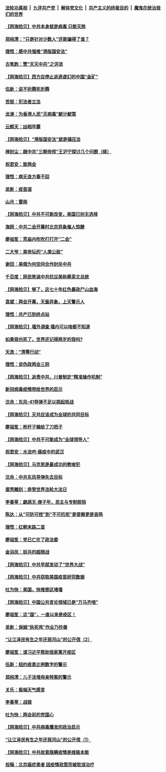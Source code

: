 ####  [法轮功真相](../../../../basic/blob/master/README.md?t=05270531) &nbsp;|&nbsp; [九评共产党](../../../../9ping.md/blob/master/README.md?t=05270531) &nbsp;|&nbsp; [解体党文化](../../../../jtdwh.md/blob/master/README.md?t=05270531)  &nbsp;|&nbsp; [共产主义的终极目的](../../../../gczydzjmd.md/blob/master/README.md?t=05270531) &nbsp;|&nbsp; [魔鬼在统治我们的世界](../../../../mgztzwmdsj.md/blob/master/README.md?t=05270531) 

#### [【网海拾贝】中共本身就是病毒 只能灭除](../pages/nsc993/n12136391.md?t=05270531) 

#### [郑纯清：“只是针对少数人”还能骗得了谁？](../pages/nsc993/n12136331.md?t=05270531) 

#### [理悟：感中共强推“港版国安法”](../pages/nsc993/n12136307.md?t=05270531) 

#### [古笔韵：赞“天灭中共”之洪流](../pages/nsc993/n12134062.md?t=05270531) 

#### [【网海拾贝】西方应停止追逐虚幻的中国“金矿”](../pages/nsc993/n12134043.md?t=05270531) 

#### [伍新：说不折腾死折腾](../pages/nsc993/n12133833.md?t=05270531) 

#### [苦胆：犯法者立法](../pages/nsc993/n12133821.md?t=05270531) 

#### [龙涛：为香港人民“灭病毒”献计献策](../pages/nsc993/n12133809.md?t=05270531) 

#### [云鹤天：凶相毕露](../pages/nsc993/n12133806.md?t=05270531) 

#### [【网海拾贝】“港版国安法”就是镇压法](../pages/nsc993/n12132243.md?t=05270531) 

#### [掸封尘：跟中共“三朝帝师”王沪宁探讨几个问题（续）](../pages/nsc993/n12132104.md?t=05270531) 

#### [祝君安：致两会](../pages/nsc993/n12132089.md?t=05270531) 

#### [理悟：病无良方春不回](../pages/nsc993/n12132054.md?t=05270531) 

#### [吴新：疫苗谣](../pages/nsc993/n12132020.md?t=05270531) 

#### [山月：雷雨](../pages/nsc993/n12132012.md?t=05270531) 

#### [【网海拾贝】中共不可能改变，美国已别无选择](../pages/nsc993/n12131124.md?t=05270531) 

#### [海网：中共二会开幕时北京异象催人惊醒](../pages/nsc993/n12131111.md?t=05270531) 

#### [廖祖笙：荒庙内吹吹打打开“二会”](../pages/nsc993/n12131025.md?t=05270531) 

#### [二大爷：美帝坛的“人类公敌”](../pages/nsc993/n12130961.md?t=05270531) 

#### [谢田：美俄为何空间合作封杀中共](../pages/nsc993/n12130160.md?t=05270531) 

#### [千百度：网民笑讽中共抗议美称蔡英文总统](../pages/nsc993/n12128155.md?t=05270531) 

#### [【网海拾贝】够了，这七十年红色暴政尸山血海](../pages/nsc993/n12128114.md?t=05270531) 

#### [袁斌：两会开幕，天垂异象，上天警示人](../pages/nsc993/n12128054.md?t=05270531) 

#### [理悟：共产已到终点站](../pages/nsc993/n12127167.md?t=05270531) 

#### [【网海拾贝】墙外调查 墙内可以啥都不知道](../pages/nsc993/n12125153.md?t=05270531) 

#### [如果我也死了，世界还记得两岁的我吗?](../pages/nsc993/n12123987.md?t=05270531) 

#### [天逸：“清零行动”](../pages/nsc993/n12123444.md?t=05270531) 

#### [理悟：说伪政两会三则](../pages/nsc993/n12123306.md?t=05270531) 

#### [【网海拾贝】追责中共，川普制定“精准操作机制”](../pages/nsc993/n12122811.md?t=05270531) 

#### [新冠病毒疫情带给世界的启示](../pages/nsc993/n12120303.md?t=05270531) 

#### [沈舟：东风-41导弹不足以挑起核战](../pages/nsc993/n12120182.md?t=05270531) 

#### [【网海拾贝】灭共应该成为全球的共同目标](../pages/nsc993/n12119615.md?t=05270531) 

#### [廖祖笙：枪杆子输给了刀把子](../pages/nsc993/n12117067.md?t=05270531) 

#### [【网海拾贝】中共不可能成为“全球领导人”](../pages/nsc993/n12117034.md?t=05270531) 

#### [祝君安：水龙吟·瘟疫中的武汉](../pages/nsc993/n12116767.md?t=05270531) 

#### [【网海拾贝】马克思是最成功的教唆犯](../pages/nsc993/n12115907.md?t=05270531) 

#### [沈舟：中共东风导弹失去目标](../pages/nsc993/n12115779.md?t=05270531) 

#### [蛋壳雕刻：恭贺世界法轮大法日](../pages/nsc993/n12115661.md?t=05270531) 

#### [李春草：鹧鸪天·庚子年，民主与专制脱钩](../pages/nsc993/n12115476.md?t=05270531) 

#### [陈达：从“可防可控”到“不可抗拒”是耍赖更是哀鸣](../pages/nsc993/n12115297.md?t=05270531) 

#### [理悟：红朝末路二首](../pages/nsc993/n12115161.md?t=05270531) 

#### [廖祖笙：党已亡在了政法委](../pages/nsc993/n12113771.md?t=05270531) 

#### [金浴凤：妖共的超限战](../pages/nsc993/n12113504.md?t=05270531) 

#### [【网海拾贝】中共早就发动了“世界大战”](../pages/nsc993/n12113343.md?t=05270531) 

#### [【网海拾贝】中共窃取美国疫苗研究数据](../pages/nsc993/n12110710.md?t=05270531) 

#### [吐为快：美国，快推倒这堵墙](../pages/nsc993/n12110410.md?t=05270531) 

#### [【网海拾贝】中国公共言论领域已是“万马齐喑”](../pages/nsc993/n12107477.md?t=05270531) 

#### [廖祖笙：这“国”，一直以来是疫区！](../pages/nsc993/n12107168.md?t=05270531) 

#### [吴新：保姆“执死鸡”作业乃抄袭](../pages/nsc993/n12107077.md?t=05270531) 

#### [“让江泽民有生之年还我河山”的公开信（2）](../pages/nsc993/n12106225.md?t=05270531) 

#### [廖祖笙：请习近平帮助我家离开疫区](../pages/nsc993/n12104927.md?t=05270531) 

#### [伍新：纽约疫患比例数字的警示](../pages/nsc993/n12104879.md?t=05270531) 

#### [郑纯清：儿子活埋母亲特案的警示](../pages/nsc993/n12104851.md?t=05270531) 

#### [关乐：极端天气感言](../pages/nsc993/n12104828.md?t=05270531) 

#### [李春草：战狼](../pages/nsc993/n12104810.md?t=05270531) 

#### [吐为快：两会前的党国心](../pages/nsc993/n12104795.md?t=05270531) 

#### [【网海拾贝】中共病毒爆发的政治启示](../pages/nsc993/n12104161.md?t=05270531) 

#### [“让江泽民有生之年还我河山”的公开信（1）](../pages/nsc993/n12103638.md?t=05270531) 

#### [【网海拾贝】中共故意隐瞒疫情是维稳本能](../pages/nsc993/n12100661.md?t=05270531) 

#### [投稿：北京癌症患者 因疫情政策而被耽误治疗](../pages/nsc993/n12100518.md?t=05270531) 

